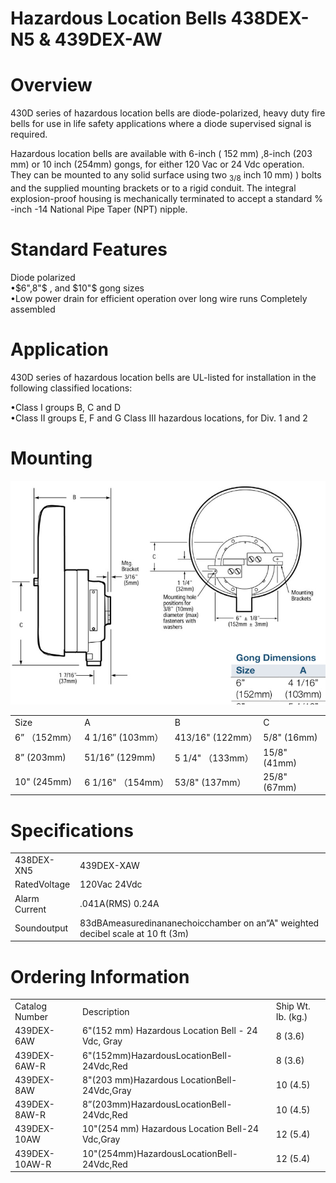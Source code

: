 # Hazardous Location Bells 438DEX-N5 & 439DEX-AW  

# Overview  

430D series of hazardous location bells are diode-polarized, heavy duty fire bells for use in life safety applications where a diode supervised signal is required.  

Hazardous location bells are available with 6-inch ( $152\;\mathrm{mm})$ ,8-inch $(203\,\mathsf{m m})$ or 10 inch $(254\mathsf{m m})$ gongs, for either 120 Vac or 24 Vdc operation. They can be mounted to any solid surface using two $_{3/8}$ inch $10\;\mathrm{mm})$ ) bolts and the supplied mounting brackets or to a rigid conduit. The integral explosion-proof housing is mechanically terminated to accept a standard $\%$ -inch -14 National Pipe Taper (NPT) nipple.  

# Standard Features  

Diode polarized   
•$6",8"$ , and $10"$ gong sizes   
•Low power drain for efficient operation over long wire runs Completely assembled  

# Application  

430D series of hazardous location bells are UL-listed for installation in the following classified locations:  

•Class I groups B, C and D   
•Class II groups E, F and G Class III hazardous locations, for Div. 1 and 2  

# Mounting  

![](images/b6fbb9e71146f78af69a4cf0b2a25a9eea5be35ca605aef4f55a673a1c25340d.jpg)  

<html><body><table><tr><td>Size</td><td>A</td><td>B</td><td>C</td></tr><tr><td>6” （152mm）</td><td>4 1/16” (103mm）</td><td>413/16" (122mm）</td><td>5/8" (16mm)</td></tr><tr><td>8” (203mm)</td><td>51/16” (129mm)</td><td>5 1/4" （133mm）</td><td>15/8" (41mm)</td></tr><tr><td>10" (245mm)</td><td>6 1/16" （154mm）</td><td>53/8" (137mm）</td><td>25/8" (67mm)</td></tr></table></body></html>  

# Specifications  

<html><body><table><tr><td>438DEX-XN5</td><td>439DEX-XAW</td></tr><tr><td>RatedVoltage</td><td>120Vac 24Vdc</td></tr><tr><td>Alarm Current</td><td>.041A(RMS) 0.24A</td></tr><tr><td>Soundoutput</td><td>83dBAmeasuredinananechoicchamber on an“A" weighted decibel scale at 10 ft (3m)</td></tr></table></body></html>  

# Ordering Information  

<html><body><table><tr><td>Catalog Number</td><td>Description</td><td>Ship Wt. Ib. (kg.)</td></tr><tr><td>439DEX-6AW</td><td>6"(152 mm) Hazardous Location Bell - 24 Vdc, Gray</td><td>8 (3.6)</td></tr><tr><td>439DEX-6AW-R</td><td>6"(152mm)HazardousLocationBell-24Vdc,Red</td><td>8 (3.6)</td></tr><tr><td>439DEX-8AW</td><td>8"(203 mm)Hazardous LocationBell-24Vdc,Gray</td><td>10 (4.5)</td></tr><tr><td>439DEX-8AW-R</td><td>8”(203mm)HazardousLocationBell-24Vdc,Red</td><td>10 (4.5)</td></tr><tr><td>439DEX-10AW</td><td>10"(254 mm) Hazardous Location Bell-24 Vdc,Gray</td><td>12 (5.4)</td></tr><tr><td>439DEX-10AW-R</td><td>10"(254mm)HazardousLocationBell-24Vdc,Red</td><td>12 (5.4)</td></tr></table></body></html>  